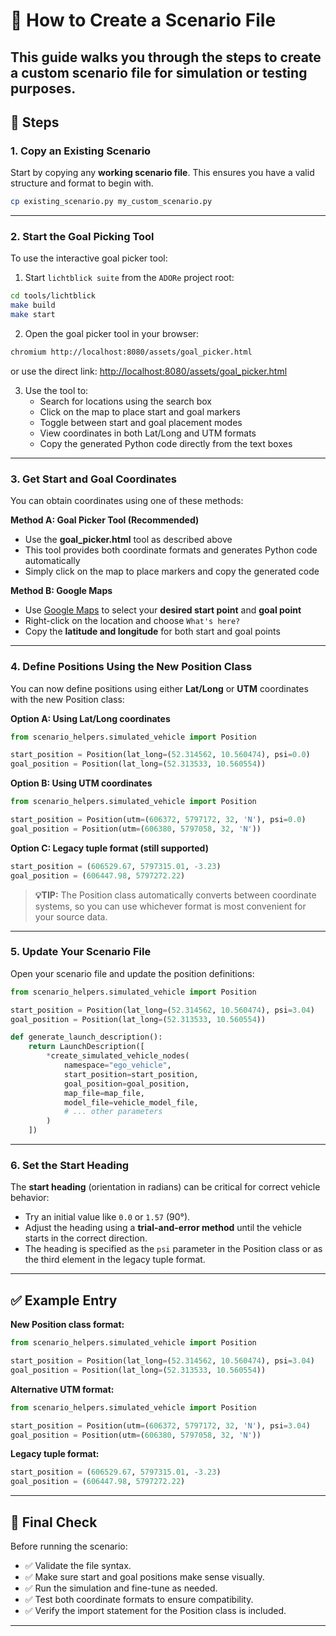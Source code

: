 # 🚗 How to Create a Scenario File
This guide walks you through the steps to create a custom scenario file for simulation or testing purposes.
---
## 📝 Steps
### 1. Copy an Existing Scenario
Start by copying any **working scenario file**. This ensures you have a valid structure and format to begin with.
```bash
cp existing_scenario.py my_custom_scenario.py
```
---
### 2. Start the Goal Picking Tool
To use the interactive goal picker tool:

1. Start `lichtblick suite` from the `ADORe` project root:
```bash
cd tools/lichtblick
make build
make start
```

2. Open the goal picker tool in your browser:
```bash
chromium http://localhost:8080/assets/goal_picker.html
```
or use the direct link:
[http://localhost:8080/assets/goal_picker.html](http://localhost:8080/assets/goal_picker.html)

3. Use the tool to:
   - Search for locations using the search box
   - Click on the map to place start and goal markers
   - Toggle between start and goal placement modes
   - View coordinates in both Lat/Long and UTM formats
   - Copy the generated Python code directly from the text boxes
---
### 3. Get Start and Goal Coordinates
You can obtain coordinates using one of these methods:

**Method A: Goal Picker Tool (Recommended)**
- Use the **goal_picker.html** tool as described above
- This tool provides both coordinate formats and generates Python code automatically
- Simply click on the map to place markers and copy the generated code

**Method B: Google Maps**
- Use [Google Maps](https://maps.google.com) to select your **desired start point** and **goal point**
- Right-click on the location and choose `What's here?`
- Copy the **latitude and longitude** for both start and goal points
---
### 4. Define Positions Using the New Position Class
You can now define positions using either **Lat/Long** or **UTM** coordinates with the new Position class:

**Option A: Using Lat/Long coordinates**
```python
from scenario_helpers.simulated_vehicle import Position

start_position = Position(lat_long=(52.314562, 10.560474), psi=0.0)
goal_position = Position(lat_long=(52.313533, 10.560554))
```

**Option B: Using UTM coordinates**
```python
from scenario_helpers.simulated_vehicle import Position

start_position = Position(utm=(606372, 5797172, 32, 'N'), psi=0.0)
goal_position = Position(utm=(606380, 5797058, 32, 'N'))
```

**Option C: Legacy tuple format (still supported)**
```python
start_position = (606529.67, 5797315.01, -3.23)
goal_position = (606447.98, 5797272.22)
```

> **💡TIP:** The Position class automatically converts between coordinate systems, so you can use whichever format is most convenient for your source data.
---
### 5. Update Your Scenario File
Open your scenario file and update the position definitions:

```python
from scenario_helpers.simulated_vehicle import Position

start_position = Position(lat_long=(52.314562, 10.560474), psi=3.04)
goal_position = Position(lat_long=(52.313533, 10.560554))

def generate_launch_description():
    return LaunchDescription([
        *create_simulated_vehicle_nodes(
            namespace="ego_vehicle",
            start_position=start_position,
            goal_position=goal_position,
            map_file=map_file,
            model_file=vehicle_model_file,
            # ... other parameters
        )
    ])
```
---
### 6. Set the Start Heading
The **start heading** (orientation in radians) can be critical for correct vehicle behavior:
- Try an initial value like `0.0` or `1.57` (90°).
- Adjust the heading using a **trial-and-error method** until the vehicle starts in the correct direction.
- The heading is specified as the `psi` parameter in the Position class or as the third element in the legacy tuple format.
---
## ✅ Example Entry

**New Position class format:**
```python
from scenario_helpers.simulated_vehicle import Position

start_position = Position(lat_long=(52.314562, 10.560474), psi=3.04)
goal_position = Position(lat_long=(52.313533, 10.560554))
```

**Alternative UTM format:**
```python
from scenario_helpers.simulated_vehicle import Position

start_position = Position(utm=(606372, 5797172, 32, 'N'), psi=3.04)
goal_position = Position(utm=(606380, 5797058, 32, 'N'))
```

**Legacy tuple format:**
```python
start_position = (606529.67, 5797315.01, -3.23)
goal_position = (606447.98, 5797272.22)
```
---
## 🔁 Final Check
Before running the scenario:
- ✅ Validate the file syntax.
- ✅ Make sure start and goal positions make sense visually.
- ✅ Run the simulation and fine-tune as needed.
- ✅ Test both coordinate formats to ensure compatibility.
- ✅ Verify the import statement for the Position class is included.
---
